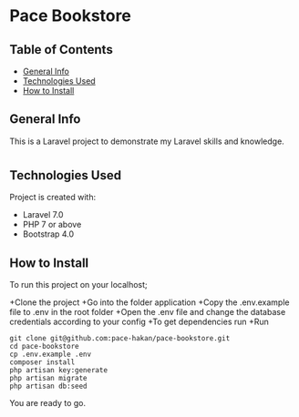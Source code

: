 # Pace Bookstore

## Table of Contents
* [General Info](#general-info)
* [Technologies Used](#technologies-used)
* [How to Install](#how-to-install)

###
## General Info
This is a Laravel project to demonstrate my Laravel skills and knowledge.

#
## Technologies Used
Project is created with:
* Laravel 7.0
* PHP 7 or above
* Bootstrap 4.0


## How to Install
To run this project on your localhost;

+Clone the project
+Go into the folder application
+Copy the .env.example file to .env in the root folder
+Open the .env file and change the database credentials according to your config
+To get dependencies run
+Run
```
git clone git@github.com:pace-hakan/pace-bookstore.git
cd pace-bookstore
cp .env.example .env
composer install
php artisan key:generate
php artisan migrate
php artisan db:seed
```

You are ready to go.
